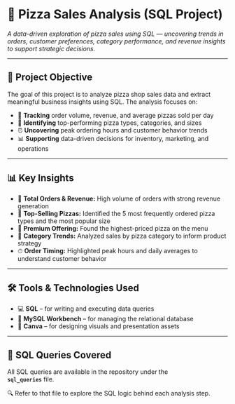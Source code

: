 # **🍕 Pizza Sales Analysis (SQL Project)**  
*A data-driven exploration of pizza sales using SQL — uncovering trends in orders, customer preferences, category performance, and revenue insights to support strategic decisions.*

---

## 📌 **Project Objective**  
The goal of this project is to analyze pizza shop sales data and extract meaningful business insights using SQL. The analysis focuses on:

- 🔢 **Tracking** order volume, revenue, and average pizzas sold per day  
- 🍕 **Identifying** top-performing pizza types, categories, and sizes  
- ⏰ **Uncovering** peak ordering hours and customer behavior trends  
- 📊 **Supporting** data-driven decisions for inventory, marketing, and operations  

---

## 📊 **Key Insights**

- 🧾 **Total Orders & Revenue:** High volume of orders with strong revenue generation  
- 🍕 **Top-Selling Pizzas:** Identified the 5 most frequently ordered pizza types and the most popular size  
- 💸 **Premium Offering:** Found the highest-priced pizza on the menu  
- 📂 **Category Trends:** Analyzed sales by pizza category to inform product strategy  
- ⏱ **Order Timing:** Highlighted peak hours and daily averages to understand customer behavior  

---

## 🛠 **Tools & Technologies Used**

- 💻 **SQL** – for writing and executing data queries  
- 🧰 **MySQL Workbench** – for managing the relational database  
- 🎨 **Canva** – for designing visuals and presentation assets  

---

## 📄 **SQL Queries Covered**

All SQL queries are available in the repository under the  
**`sql_queries`** file.  

🔍 Refer to that file to explore the SQL logic behind each analysis step.
